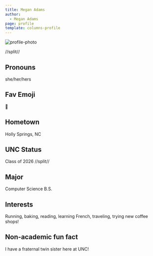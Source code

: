 ```yaml
---
title: Megan Adams
author:
  - Megan Adams
page: profile
template: columns-profile
---
```


![profile-photo](../../../static/profile-photos/adamdmeg.png)

//split//

## Pronouns

she/her/hers

## Fav Emoji

💌

## Hometown

Holly Springs, NC

## UNC Status

Class of 2026
//split//

## Major

Computer Science B.S.

## Interests

Running, baking, reading, learning French, traveling, trying new coffee shops!

## Non-academic fun fact

I have a fraternal twin sister here at UNC!